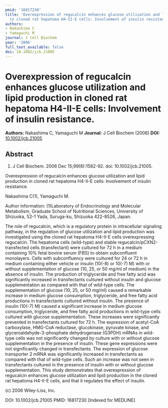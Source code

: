 ```yaml
---
pmid: '16817230'
title: 'Overexpression of regucalcin enhances glucose utilization and lipid production
  in cloned rat hepatoma H4-II-E cells: Involvement of insulin resistance.'
authors:
- Nakashima C
- Yamaguchi M
journal: J Cell Biochem
year: '2006'
full_text_available: false
doi: 10.1002/jcb.21005
---
```


# Overexpression of regucalcin enhances glucose utilization and lipid production in cloned rat hepatoma H4-II-E cells: Involvement of insulin resistance.
**Authors:** Nakashima C, Yamaguchi M
**Journal:** J Cell Biochem (2006)
**DOI:** [10.1002/jcb.21005](https://doi.org/10.1002/jcb.21005)

## Abstract

1. J Cell Biochem. 2006 Dec 15;99(6):1582-92. doi: 10.1002/jcb.21005.

Overexpression of regucalcin enhances glucose utilization and lipid production 
in cloned rat hepatoma H4-II-E cells: Involvement of insulin resistance.

Nakashima C(1), Yamaguchi M.

Author information:
(1)Laboratory of Endocrinology and Molecular Metabolism, Graduate School of 
Nutritional Sciences, University of Shizuoka, 52-1 Yada, Suruga-ku, Shizuoka 
422-8526, Japan.

The role of regucalcin, which is a regulatory protein in intracellular signaling 
pathway, in the regulation of glucose utilization and lipid production was 
investigated using the cloned rat hepatoma H4-II-E cells overexpressing 
regucalcin. The hepatoma cells (wild-type) and stable 
regucalcin/pCXN2-transfected cells (transfectant) were cultured for 72 h in a 
medium containing 10% fetal bovine serum (FBS) to obtain subconfluent 
monolayers. Cells with subconfluency were cultured for 24 or 72 h in medium 
containing either vehicle or insulin (10(-8) or 10(-7) M) with or without 
supplementation of glucose (10, 25, or 50 mg/ml of medium) in the absence of 
insulin. The production of triglyceride and free fatty acid was significantly 
increased in transfectants cultured without insulin and glucose supplementation 
as compared with that of wild-type cells. The supplementation of glucose (10, 
25, or 50 mg/ml) caused a remarkable increase in medium glucose consumption, 
triglyceride, and free fatty acid productions in transfectants cultured without 
insulin. The presence of insulin (10(-7) M) caused a significant increase in 
medium glucose consumption, triglyceride, and free fatty acid productions in 
wild-type cells cultured with glucose supplementation. These increases were 
significantly prevented in transfectants cultured for 72 h. The expression of 
acetyl-CoA carboxylase, HMG-CoA reductase, glucokinase, pyruvate kinase, and 
glyceroaldehyde-3-phosphate dehydrogenase (G3PDH) mRNAs in wild-type cells was 
not significantly changed by culture with or without glucose supplementation in 
the presence of insulin. These gene expressions were not significantly changed 
in transfectants. The expression of glucose transporter 2 mRNA was significantly 
increased in transfectants as compared with that of wild-type cells. Such an 
increase was not seen in transfectants cultured in the presence of insulin with 
or without glucose supplementation. This study demonstrates that overexpression 
of regucalcin enhances glucose utilization and lipid production in the cloned 
rat hepatoma H4-II-E cells, and that it regulates the effect of insulin.

(c) 2006 Wiley-Liss, Inc.

DOI: 10.1002/jcb.21005
PMID: 16817230 [Indexed for MEDLINE]
